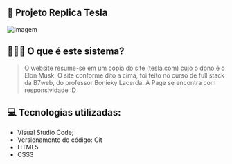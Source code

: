 ## 📂 Projeto Replica Tesla

<img src="https://i.imgur.com/E6q63mx.png" alt="Imagem">

## 👨🏻‍💻 O que é este sistema?

> O website resume-se em um cópia do site (tesla.com) cujo o dono é o Elon Musk. 
O site conforme dito a cima, foi feito no curso de full stack da B7web, do professor Bonieky Lacerda.
A Page se encontra com responsividade :D

## 💻 Tecnologias utilizadas:


* Visual Studio Code;
* Versionamento de código: Git
* HTML5
* CSS3
